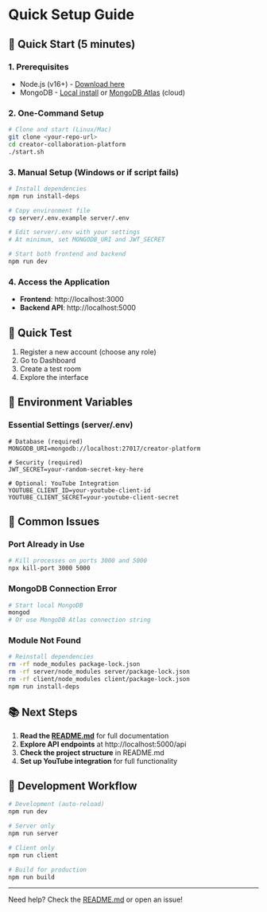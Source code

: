# Quick Setup Guide

## 🚀 Quick Start (5 minutes)

### 1. Prerequisites
- Node.js (v16+) - [Download here](https://nodejs.org/)
- MongoDB - [Local install](https://www.mongodb.com/docs/manual/installation/) or [MongoDB Atlas](https://www.mongodb.com/atlas) (cloud)

### 2. One-Command Setup
```bash
# Clone and start (Linux/Mac)
git clone <your-repo-url>
cd creator-collaboration-platform
./start.sh
```

### 3. Manual Setup (Windows or if script fails)
```bash
# Install dependencies
npm run install-deps

# Copy environment file
cp server/.env.example server/.env

# Edit server/.env with your settings
# At minimum, set MONGODB_URI and JWT_SECRET

# Start both frontend and backend
npm run dev
```

### 4. Access the Application
- **Frontend**: http://localhost:3000
- **Backend API**: http://localhost:5000

## 🎯 Quick Test

1. Register a new account (choose any role)
2. Go to Dashboard
3. Create a test room
4. Explore the interface

## 🔧 Environment Variables

### Essential Settings (server/.env)
```env
# Database (required)
MONGODB_URI=mongodb://localhost:27017/creator-platform

# Security (required)
JWT_SECRET=your-random-secret-key-here

# Optional: YouTube Integration
YOUTUBE_CLIENT_ID=your-youtube-client-id
YOUTUBE_CLIENT_SECRET=your-youtube-client-secret
```

## 🐛 Common Issues

### Port Already in Use
```bash
# Kill processes on ports 3000 and 5000
npx kill-port 3000 5000
```

### MongoDB Connection Error
```bash
# Start local MongoDB
mongod
# Or use MongoDB Atlas connection string
```

### Module Not Found
```bash
# Reinstall dependencies
rm -rf node_modules package-lock.json
rm -rf server/node_modules server/package-lock.json
rm -rf client/node_modules client/package-lock.json
npm run install-deps
```

## 📚 Next Steps

1. **Read the [README.md](README.md)** for full documentation
2. **Explore API endpoints** at http://localhost:5000/api
3. **Check the project structure** in README.md
4. **Set up YouTube integration** for full functionality

## 🤝 Development Workflow

```bash
# Development (auto-reload)
npm run dev

# Server only
npm run server

# Client only
npm run client

# Build for production
npm run build
```

---

Need help? Check the [README.md](README.md) or open an issue!